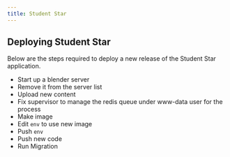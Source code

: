 ```yaml
---
title: Student Star
---
```


## Deploying Student Star

Below are the steps required to deploy a new release of the Student Star application.

- Start up a blender server
- Remove it from the server list
- Upload new content
- Fix supervisor to manage the redis queue under www-data user for the process
- Make image
- Edit `env` to use new image
- Push `env`
- Push new code
- Run Migration
